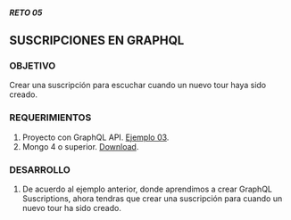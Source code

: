 ##### RETO 05
## SUSCRIPCIONES EN GRAPHQL

### OBJETIVO
Crear una suscripción para escuchar cuando un nuevo tour haya sido creado.

### REQUERIMIENTOS
1. Proyecto con GraphQL API. [Ejemplo 03](Ejemplo-03).
2. Mongo 4 o superior. [Download](https://www.mongodb.com/download-center/community).

### DESARROLLO
1. De acuerdo al ejemplo anterior, donde aprendimos a crear GraphQL Suscriptions, ahora tendras que crear una suscripción para cuando un nuevo tour ha sido creado.
